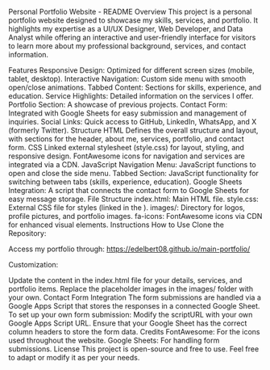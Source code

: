 Personal Portfolio Website - README
Overview
This project is a personal portfolio website designed to showcase my skills, services, and portfolio. It highlights my expertise as a UI/UX Designer, Web Developer, and Data Analyst while offering an interactive and user-friendly interface for visitors to learn more about my professional background, services, and contact information.

Features
Responsive Design: Optimized for different screen sizes (mobile, tablet, desktop).
Interactive Navigation: Custom side menu with smooth open/close animations.
Tabbed Content: Sections for skills, experience, and education.
Service Highlights: Detailed information on the services I offer.
Portfolio Section: A showcase of previous projects.
Contact Form: Integrated with Google Sheets for easy submission and management of inquiries.
Social Links: Quick access to GitHub, LinkedIn, WhatsApp, and X (formerly Twitter).
Structure
HTML
Defines the overall structure and layout, with sections for the header, about me, services, portfolio, and contact form.
CSS
Linked external stylesheet (style.css) for layout, styling, and responsive design.
FontAwesome icons for navigation and services are integrated via a CDN.
JavaScript
Navigation Menu: JavaScript functions to open and close the side menu.
Tabbed Section: JavaScript functionality for switching between tabs (skills, experience, education).
Google Sheets Integration: A script that connects the contact form to Google Sheets for easy message storage.
File Structure
index.html: Main HTML file.
style.css: External CSS file for styles (linked in the <head>).
images/: Directory for logos, profile pictures, and portfolio images.
fa-icons: FontAwesome icons via CDN for enhanced visual elements.
Instructions
How to Use
Clone the Repository:


Access my portfolio through: https://edelbert08.github.io/main-portfolio/


Customization:

Update the content in the index.html file for your details, services, and portfolio items.
Replace the placeholder images in the images/ folder with your own.
Contact Form Integration
The form submissions are handled via a Google Apps Script that stores the responses in a connected Google Sheet.
To set up your own form submission:
Modify the scriptURL with your own Google Apps Script URL.
Ensure that your Google Sheet has the correct column headers to store the form data.
Credits
FontAwesome: For the icons used throughout the website.
Google Sheets: For handling form submissions.
License
This project is open-source and free to use. Feel free to adapt or modify it as per your needs.
